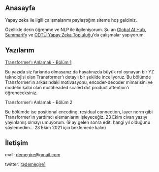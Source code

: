 ## Anasayfa

Yapay zeka ile ilgili çalışmalarımı paylaştığım siteme hoş geldiniz. 

Özellikle derin öğrenme ve NLP ile ilgileniyorum. Şu an [Global AI Hub](https://globalaihub.com/), [Summarify](https://summarify.io/) ve [ODTÜ Yapay Zeka Topluluğu](https://odtuyzt.github.io/#)'da çalışmalar yapıyorum.

## Yazılarım

[Transformer'ı Anlamak - Bölüm 1](https://medium.com/@demegire/transformer%C4%B1-anlamak-b%C3%B6l%C3%BCm-1-309c401cfdfb)

Bu yazıda siz farkında olmasanız da hayatınızda büyük rol oynayan bir YZ teknolojisi olan Transformer'ı detaylı bir şekilde inceliyoruz. Bu bölümde Transformer'ın arkasındaki motivasyonu, encoder-decoder mimarisini ve modelin kalbi olan multiheaded scaled dot product attention'ı öğreneceksiniz.

Transformer'ı Anlamak - Bölüm 2

Bu bölümde ise positional encoding, residual connection, layer norm gibi Transformer'ın yardımcı elemanlarını işleyeceğiz. 23 Ekim civarı yazıyı yayınlamış olmayı umuyorum. (9 ay gelen sonra edit: hangi yıl olduğunu söylemedim... 23 Ekim 2021 için beklemede kalın)


## İletişim

mail: demegire@gmail.com

twitter: [@demegire1](https://twitter.com/demegire1)

